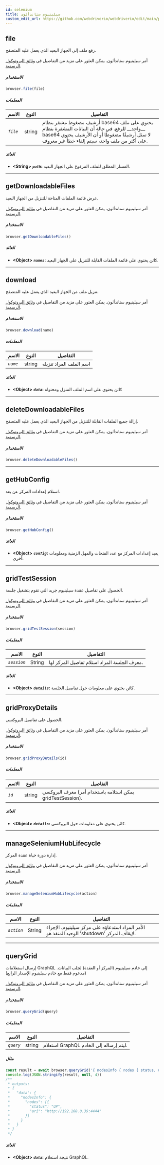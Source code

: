 ```yaml
---
id: selenium
title: سيلينيوم ستاندألون
custom_edit_url: https://github.com/webdriverio/webdriverio/edit/main/packages/wdio-protocols/src/protocols/selenium.ts
---
```


## file
رفع ملف إلى الجهاز البعيد الذي يعمل عليه المتصفح.<br /><br />أمر سيلينيوم ستاندألون. يمكن العثور على مزيد من التفاصيل في [وثائق البروتوكول الرسمية](https://www.seleniumhq.org/).

##### الاستخدام

```js
browser.file(file)
```


##### المعلمات

<table>
  <thead>
    <tr>
      <th>الاسم</th><th>النوع</th><th>التفاصيل</th>
    </tr>
  </thead>
  <tbody>
    <tr>
      <td><code><var>file</var></code></td>
      <td>string</td>
      <td>أرشيف مضغوط مشفر بنظام base64 يحتوي على ملف __واحد__ للرفع. في حالة أن البيانات المشفرة بنظام base64 لا تمثل أرشيفًا مضغوطًا أو أن الأرشيف يحتوي على أكثر من ملف واحد، سيتم إلقاء خطأ غير معروف.</td>
    </tr>
  </tbody>
</table>


##### العائد

- **&lt;String&gt;**
            **<code><var>path</var></code>:** المسار المطلق للملف المرفوع على الجهاز البعيد.


---

## getDownloadableFiles
عرض قائمة الملفات المتاحة للتنزيل من الجهاز البعيد.<br /><br />أمر سيلينيوم ستاندألون. يمكن العثور على مزيد من التفاصيل في [وثائق البروتوكول الرسمية](https://www.seleniumhq.org/).

##### الاستخدام

```js
browser.getDownloadableFiles()
```


##### العائد

- **&lt;Object&gt;**
            **<code><var>names</var></code>:** كائن يحتوي على قائمة الملفات القابلة للتنزيل على الجهاز البعيد.


---

## download
تنزيل ملف من الجهاز البعيد الذي يعمل عليه المتصفح.<br /><br />أمر سيلينيوم ستاندألون. يمكن العثور على مزيد من التفاصيل في [وثائق البروتوكول الرسمية](https://www.seleniumhq.org/).

##### الاستخدام

```js
browser.download(name)
```


##### المعلمات

<table>
  <thead>
    <tr>
      <th>الاسم</th><th>النوع</th><th>التفاصيل</th>
    </tr>
  </thead>
  <tbody>
    <tr>
      <td><code><var>name</var></code></td>
      <td>string</td>
      <td>اسم الملف المراد تنزيله</td>
    </tr>
  </tbody>
</table>


##### العائد

- **&lt;Object&gt;**
            **<code><var>data</var></code>:** كائن يحتوي على اسم الملف المنزل ومحتواه


---

## deleteDownloadableFiles
إزالة جميع الملفات القابلة للتنزيل من الجهاز البعيد الذي يعمل عليه المتصفح.<br /><br />أمر سيلينيوم ستاندألون. يمكن العثور على مزيد من التفاصيل في [وثائق البروتوكول الرسمية](https://www.seleniumhq.org/).

##### الاستخدام

```js
browser.deleteDownloadableFiles()
```



---

## getHubConfig
استلام إعدادات المركز عن بعد.<br /><br />أمر سيلينيوم ستاندألون. يمكن العثور على مزيد من التفاصيل في [وثائق البروتوكول الرسمية](https://github.com/nicegraham/selenium-grid2-api#gridapihub).

##### الاستخدام

```js
browser.getHubConfig()
```


##### العائد

- **&lt;Object&gt;**
            **<code><var>config</var></code>:** يعيد إعدادات المركز مع عدد الفتحات والمهل الزمنية ومعلومات أخرى.


---

## gridTestSession
الحصول على تفاصيل عقدة سيلينيوم جريد التي تقوم بتشغيل جلسة.<br /><br />أمر سيلينيوم ستاندألون. يمكن العثور على مزيد من التفاصيل في [وثائق البروتوكول الرسمية](https://github.com/nicegraham/selenium-grid2-api#gridapitestsession).

##### الاستخدام

```js
browser.gridTestSession(session)
```


##### المعلمات

<table>
  <thead>
    <tr>
      <th>الاسم</th><th>النوع</th><th>التفاصيل</th>
    </tr>
  </thead>
  <tbody>
    <tr>
      <td><code><var>session</var></code></td>
      <td>String</td>
      <td>معرف الجلسة المراد استلام تفاصيل المركز لها.</td>
    </tr>
  </tbody>
</table>


##### العائد

- **&lt;Object&gt;**
            **<code><var>details</var></code>:** كائن يحتوي على معلومات حول تفاصيل الجلسة.


---

## gridProxyDetails
الحصول على تفاصيل البروكسي.<br /><br />أمر سيلينيوم ستاندألون. يمكن العثور على مزيد من التفاصيل في [وثائق البروتوكول الرسمية](https://github.com/nicegraham/selenium-grid2-api#gridapiproxy).

##### الاستخدام

```js
browser.gridProxyDetails(id)
```


##### المعلمات

<table>
  <thead>
    <tr>
      <th>الاسم</th><th>النوع</th><th>التفاصيل</th>
    </tr>
  </thead>
  <tbody>
    <tr>
      <td><code><var>id</var></code></td>
      <td>string</td>
      <td>معرف البروكسي (يمكن استلامه باستخدام أمر gridTestSession).</td>
    </tr>
  </tbody>
</table>


##### العائد

- **&lt;Object&gt;**
            **<code><var>details</var></code>:** كائن يحتوي على معلومات حول البروكسي.


---

## manageSeleniumHubLifecycle
إدارة دورة حياة عقدة المركز.<br /><br />أمر سيلينيوم ستاندألون. يمكن العثور على مزيد من التفاصيل في [وثائق البروتوكول الرسمية](https://github.com/nicegraham/selenium-grid2-api#lifecycle-manager).

##### الاستخدام

```js
browser.manageSeleniumHubLifecycle(action)
```


##### المعلمات

<table>
  <thead>
    <tr>
      <th>الاسم</th><th>النوع</th><th>التفاصيل</th>
    </tr>
  </thead>
  <tbody>
    <tr>
      <td><code><var>action</var></code></td>
      <td>String</td>
      <td>الأمر المراد استدعاؤه على مركز سيلينيوم. الإجراء الوحيد المنفذ هو 'shutdown' لإيقاف المركز.</td>
    </tr>
  </tbody>
</table>



---

## queryGrid
إرسال استعلامات GraphQL إلى خادم سيلينيوم (المركز أو العقدة) لجلب البيانات. (مدعوم فقط مع خادم سيلينيوم الإصدار الرابع)<br /><br />أمر سيلينيوم ستاندألون. يمكن العثور على مزيد من التفاصيل في [وثائق البروتوكول الرسمية](https://www.selenium.dev/documentation/grid/advanced_features/graphql_support/).

##### الاستخدام

```js
browser.queryGrid(query)
```


##### المعلمات

<table>
  <thead>
    <tr>
      <th>الاسم</th><th>النوع</th><th>التفاصيل</th>
    </tr>
  </thead>
  <tbody>
    <tr>
      <td><code><var>query</var></code></td>
      <td>string</td>
      <td>استعلام GraphQL ليتم إرساله إلى الخادم.</td>
    </tr>
  </tbody>
</table>

##### مثال


```js
const result = await browser.queryGrid('{ nodesInfo { nodes { status, uri } } }');
console.log(JSON.stringify(result, null, 4))
/**
 * outputs:
 * {
 *   "data": {
 *     "nodesInfo": {
 *       "nodes": [{
 *         "status": "UP",
 *         "uri": "http://192.168.0.39:4444"
 *       }]
 *     }
 *   }
 * }
 */
```


##### العائد

- **&lt;Object&gt;**
            **<code><var>data</var></code>:** نتيجة استعلام GraphQL.